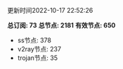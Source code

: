 更新时间2022-10-17 22:52:26

**总订阅: 73**
**总节点: 2181**
**有效节点: 650**
- ss节点: 378
- v2ray节点: 237
- trojan节点: 35
